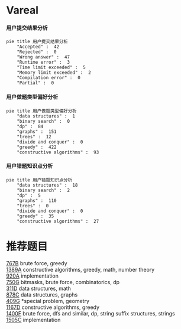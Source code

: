 # Vareal

<!-- tabs:start -->



#### **用户提交结果分析**

```mermaid
pie title 用户提交结果分析
    "Accepted" :  42
    "Rejected" :  0
    "Wrong answer" :  47
    "Runtime error" :  3
    "Time limit exceeded" :  5
    "Memory limit exceeded" :  2
    "Compilation error" :  0
    "Partial" :  0
```

#### **用户做题类型偏好分析**

```mermaid
pie title 用户做题类型偏好分析
    "data structures" :  1
    "binary search" :  0
    "dp" :  84
    "graphs" :  151
    "trees" :  12
    "divide and conquer" :  0
    "greedy" :  422
    "constructive algorithms" :  93
```
#### **用户错题知识点分析**

```mermaid
pie title 用户错题知识点分析
    "data structures" :  18
    "binary search" :  2
    "dp" :  5
    "graphs" :  110
    "trees" :  0
    "divide and conquer" :  0
    "greedy" :  35
    "constructive algorithms" :  27
```



<!-- tabs:end -->
# 推荐题目
[767B](https://codeforces.com/contest/767/problem/B)		brute force,
                        greedy		  
[1389A](https://codeforces.com/contest/1389/problem/A)		constructive algorithms,
                        greedy,
                        math,
                        number theory		  
[920A](https://codeforces.com/contest/920/problem/A)		implementation		  
[750G](https://codeforces.com/contest/750/problem/G)		bitmasks,
                        brute force,
                        combinatorics,
                        dp		  
[311D](https://codeforces.com/contest/311/problem/D)		data structures,
                        math		  
[878C](https://codeforces.com/contest/878/problem/C)		data structures,
                        graphs		  
[409G](https://codeforces.com/contest/409/problem/G)		*special problem,
                        geometry		  
[1167D](https://codeforces.com/contest/1167/problem/D)		constructive algorithms,
                        greedy		  
[1400F](https://codeforces.com/contest/1400/problem/F)		brute force,
                        dfs and similar,
                        dp,
                        string suffix structures,
                        strings		  
[1505C](https://codeforces.com/contest/1505/problem/C)		implementation		  
